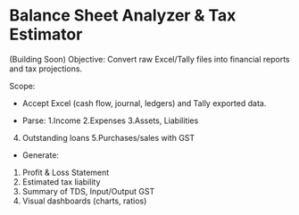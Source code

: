 # Balance Sheet Analyzer & Tax Estimator
(Building Soon)
Objective: Convert raw Excel/Tally files into financial reports and tax projections.

Scope:
- Accept Excel (cash flow, journal, ledgers) and Tally exported data.

- Parse:
1.Income
2.Expenses
3.Assets, Liabilities
4. Outstanding loans
5.Purchases/sales with GST

- Generate:
1. Profit & Loss Statement
2. Estimated tax liability
3. Summary of TDS, Input/Output GST
4. Visual dashboards (charts, ratios)
